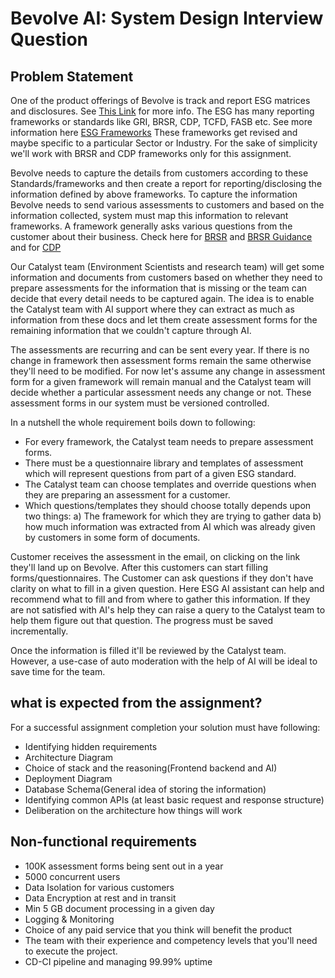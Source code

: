 # Bevolve AI: System Design Interview Question

## Problem Statement

One of the product offerings of Bevolve is track and report ESG matrices and disclosures. See [This Link](https://www.thecorporategovernanceinstitute.com/insights/guides/simple-guide-esg/) for more info.
The ESG has many reporting frameworks or standards like GRI, BRSR, CDP, TCFD, FASB etc. See more information here [ESG Frameworks](https://www.greenstoneplus.com/resources/frameworks-standards/list-of-key-esg-reporting-frameworks-and-standards)
These frameworks get revised and maybe specific to a particular Sector or Industry. For the sake of simplicity we'll work with BRSR and CDP frameworks only for this assignment.

Bevolve needs to capture the details from customers according to these Standards/frameworks and then create a report for reporting/disclosing the information defined by above frameworks. To capture the information Bevolve needs to send various assessments to customers and based on the information collected, system must map this information to relevant frameworks. A framework generally asks various questions from the customer about their business. Check here for [BRSR](https://www.sebi.gov.in/sebi_data/commondocs/may-2021/Business%20responsibility%20and%20sustainability%20reporting%20by%20listed%20entitiesAnnexure2_p.PDF) and [BRSR Guidance](https://www.sebi.gov.in/sebi_data/commondocs/may-2021/Business%20responsibility%20and%20sustainability%20reporting%20by%20listed%20entitiesAnnexure2_p.PDF)
and for [CDP](https://cdn.cdp.net/cdp-production/cms/guidance_docs/pdfs/000/005/005/original/CDP-full-corporate-questionnaire-overview_-_2024.pdf?1714053310_)

Our Catalyst team (Environment Scientists and research team) will get some information and documents from customers based on whether they need to prepare assessments for the information that is missing or the team can decide that every detail needs to be captured again. The idea is to enable the Catalyst team with AI support where they can extract as much as information from these docs and let them create assessment forms for the remaining information that we couldn't capture through AI.

The assessments are recurring and can be sent every year. If there is no change in framework then assessment forms remain the same otherwise they'll need to be modified. For now let's assume any change in assessment form for a given framework will remain manual and the Catalyst team will decide whether a particular assessment needs any change or not. These assessment forms in our system must be versioned controlled.

In a nutshell the whole requirement boils down to following:

- For every framework, the Catalyst team needs to prepare assessment forms.
- There must be a questionnaire library and templates of assessment which will represent questions from part of a given ESG standard.
- The Catalyst team can choose templates and override questions when they are preparing an assessment for a customer.
- Which questions/templates they should choose totally depends upon two things: a) The framework for which they are trying to gather data b) how much information was extracted from AI which was already given by customers in some form of documents.

Customer receives the assessment in the email, on clicking on the link they'll land up on Bevolve. After this customers can start filling forms/questionnaires. The Customer can ask questions if they don't have clarity on what to fill in a given question. Here ESG AI assistant can help and recommend what to fill and from where to gather this information. If they are not satisfied with AI's help they can raise a query to the Catalyst team to help them figure out that question.
The progress must be saved incrementally.

Once the information is filled it'll be reviewed by the Catalyst team. However, a use-case of auto moderation with the help of AI will be ideal to save time for the team.

## what is expected from the assignment?

For a successful assignment completion your solution must have following:

- Identifying hidden requirements
- Architecture Diagram
- Choice of stack and the reasoning(Frontend backend and AI)
- Deployment Diagram
- Database Schema(General idea of storing the information)
- Identifying common APIs (at least basic request and response structure)
- Deliberation on the architecture how things will work

## Non-functional requirements

- 100K assessment forms being sent out in a year
- 5000 concurrent users
- Data Isolation for various customers
- Data Encryption at rest and in transit
- Min 5 GB document processing in a given day
- Logging & Monitoring
- Choice of any paid service that you think will benefit the product
- The team with their experience and competency levels that you'll need to execute the project.
- CD-CI pipeline and managing 99.99% uptime

